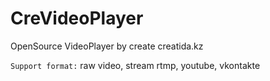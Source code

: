 CreVideoPlayer
==============

OpenSource VideoPlayer by create creatida.kz

`Support format:`
raw video,
stream rtmp,
youtube,
vkontakte


